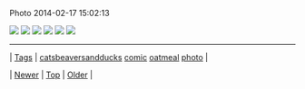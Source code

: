 <!--
title: Photo 2014-02-17 15
date: 2020-06-28T15:27:00.265Z
tags: catsbeaversandducks, comic, oatmeal, photo
-->


Photo 2014-02-17 15:02:13

![](76958007083-0.png)
![](76958007083-1.png)
![](76958007083-2.png)
![](76958007083-3.png)
![](76958007083-4.png)
![](76958007083-5.png)

<!--BOTTOM-POST-NAVIGATION-->
---

| [Tags](tags.md) | [catsbeaversandducks](tag-catsbeaversandducks.md) [comic](tag-comic.md) [oatmeal](tag-oatmeal.md) [photo](tag-photo.md) |

| [Newer](76945876431.md) | [Top](index.md) | [Older](76973203337.md) |